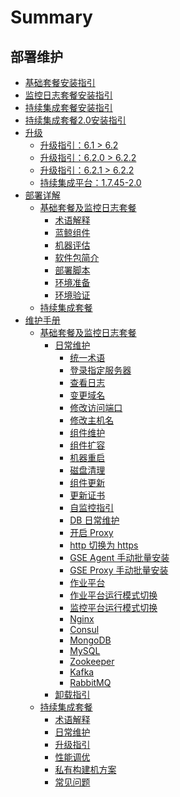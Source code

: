 # Summary

## 部署维护
* [基础套餐安装指引](BasicInstall/MultiDeploy/quick_install.md)
* [监控日志套餐安装指引](BasicInstall/MultiDeploy/value_added.md)
* [持续集成套餐安装指引](InstallEnhancePackage/DeployAndInstall/CI-start.md)
* [持续集成套餐2.0安装指引](InstallEnhancePackage/DeployAndInstall/CI-start-V2.md)
* [升级]()
    * [升级指引：6.1 > 6.2](UpgradeGuide/6.1-to-6.2.md)
    * [升级指引：6.2.0 > 6.2.2](UpgradeGuide/6.2.0-to-6.2.2.md)
    * [升级指引：6.2.1 > 6.2.2](UpgradeGuide/6.2.1-to-6.2.2.md)
    * [持续集成平台：1.7.45-2.0](UpgradeGuide/ci-1.7.45-to-2.0.md)
* [部署详解]()
    * [基础套餐及监控日志套餐]()
        * [术语解释](TerminologyExplain/Term.md)
        * [蓝鲸组件](TerminologyExplain/Architecture.md)
        * [机器评估](BasicInstall/MachineEvaluation/evaluate.md)
        * [软件包简介](BasicInstall/IntroductioToSoftware/src_overview.md)
        * [部署脚本](DeployScript/intro.md)
        * [环境准备](BasicInstall/EnvPreparation/get_ready.md)
        * [环境验证](BasicInstall/EnvVerification/check.md)
    * [持续集成套餐](InstallEnhancePackage/DeployAndInstall/CI-V2.md)
* [维护手册]()
    * [基础套餐及监控日志套餐]()
        * [日常维护]()
            * [统一术语](MaintenanceManual/DailyMaintenance/maintain.md)
            * [登录指定服务器](MaintenanceManual/DailyMaintenance/login_srv.md)
            * [查看日志](MaintenanceManual/DailyMaintenance/logs.md)
            * [变更域名](MaintenanceManual/DailyMaintenance/change_domain.md)
            * [修改访问端口](MaintenanceManual/DailyMaintenance/change_http_port.md)
            * [修改主机名](MaintenanceManual/DailyMaintenance/change_hostname.md)
            * [组件维护](MaintenanceManual/DailyMaintenance/start_stop.md)
            * [组件扩容](MaintenanceManual/DailyMaintenance/scale_node.md)
            * [机器重启](MaintenanceManual/DailyMaintenance/host_reboot.md)
            * [磁盘清理](MaintenanceManual/DailyMaintenance/disk_clean.md)
            * [组件更新](MaintenanceManual/DailyMaintenance/update.md)
            * [更新证书](MaintenanceManual/DailyMaintenance/renew_certificate.md)
            * [自监控指引](MaintenanceManual/DailyMaintenance/self_monitor.md)
            * [DB 日常维护](MaintenanceManual/DailyMaintenance/data_backup.md)
            * [开启 Proxy](MaintenanceManual/DailyMaintenance/open_proxy.md)
            * [http 切换为 https](MaintenanceManual/DailyMaintenance/convert_https.md)
            * [GSE Agent 手动批量安装](MaintenanceManual/DailyMaintenance/gse_agent.md)
            * [GSE Proxy 手动批量安装](MaintenanceManual/DailyMaintenance/gse_proxy.md)
            * [作业平台](MaintenanceManual/DailyMaintenance/job.md)
            * [作业平台运行模式切换](MaintenanceManual/DailyMaintenance/job_run_mode.md)
            * [监控平台运行模式切换](MaintenanceManual/DailyMaintenance/bkmonitorv3_run_mode.md)
            * [Nginx](MaintenanceManual/DailyMaintenance/nginx.md)
            * [Consul](MaintenanceManual/DailyMaintenance/consul.md)
            * [MongoDB](MaintenanceManual/DailyMaintenance/mongodb.md)
            * [MySQL](MaintenanceManual/DailyMaintenance/mysql.md)
            * [Zookeeper](MaintenanceManual/DailyMaintenance/zookeeper.md)
            * [Kafka](MaintenanceManual/DailyMaintenance/kafka.md)
            * [RabbitMQ](MaintenanceManual/DailyMaintenance/rabbitmq.md)
        * [卸载指引](UnintallGuide/uninstall.md)
    * [持续集成套餐]()
        * [术语解释](EnhancePackageMaintenance/BKCI/Term.md)
        * [日常维护](EnhancePackageMaintenance/BKCI/Maintenance.md)
        * [升级指引](EnhancePackageMaintenance/BKCI/Upgrade.md)
        * [性能调优](EnhancePackageMaintenance/BKCI/Opitmize.md)
        * [私有构建机方案](EnhancePackageMaintenance/BKCI/Private-build-setup.md)
        * [常见问题](EnhancePackageMaintenance/BKCI/FAQ.md)